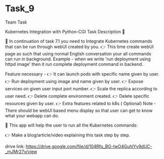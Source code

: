 # Task_9
Team Task

Kubernetes Integration with Python-CGI
Task Description 📄

📌 In continuation of task 7.1 you need to Integrate Kubernetes commands that can be run through webUI created by you. 👉 This time create webUI page as such that using normal English conversation your all commands can run in background. Example - when we write 'run deployment using httpd image' then it run complete deployment command in backend.

Feature necessary - 👉 It can launch pods with specific name given by user. 👉 Run deployment using image and name given by user. 👉 Expose services on given user input port number. 👉 Scale the replica according to user need. 👉 Delete complete environment created. 👉 Delete specific resources given by user. 👉 Extra features related to k8s ( Optional) Note - There should be webUI based menu display so that user can get to know what your webapp can do.

📌 This app will help the user to run all the Kubernetes commands:

👉 Make a blog/article/video explaining this task step by step.

drive link: https://drive.google.com/file/d/104Rfo_BG-IwO4GuhlYv9dUC-_mJMr27v/view
